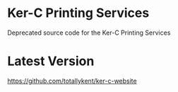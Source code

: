 # Ker-C Printing Services
Deprecated source code for the Ker-C Printing Services

# Latest Version
https://github.com/totallykent/ker-c-website
